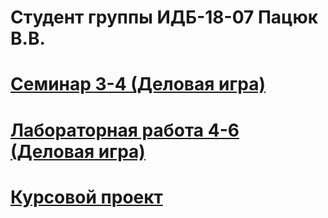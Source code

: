 # Студент группы ИДБ-18-07 Пацюк В.В.
# [Семинар 3-4 (Деловая игра)](https://github.com/NAF-FLY/vadim.github.io/wiki/Деловая-игра-(Семинар-3-4))
# [Лабораторная работа 4-6 (Деловая игра)](https://github.com/NAF-FLY/vadim.github.io/wiki/%D0%9B%D0%B0%D0%B1%D0%BE%D1%80%D0%B0%D1%82%D0%BE%D1%80%D0%BD%D0%B0%D1%8F-%E2%84%964-6-(%D0%94%D0%B5%D0%BB%D0%BE%D0%B2%D0%B0%D1%8F-%D0%B8%D0%B3%D1%80%D0%B0))
# [Курсовой проект](https://github.com/NAF-FLY/vadim.github.io/wiki/%D0%9A%D1%83%D1%80%D1%81%D0%BE%D0%B2%D0%BE%D0%B9-%D0%BF%D1%80%D0%BE%D0%B5%D0%BA%D1%82)
